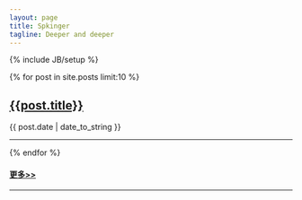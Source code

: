 ```yaml
---
layout: page
title: Spkinger
tagline: Deeper and deeper
---
```

{% include JB/setup %}

{% for post in site.posts limit:10 %}
<h2><a class="post_title" href="{{post.url}}">{{post.title}}</a></h2>
<div class="post-content">{{ post.date | date_to_string }}</div>
<hr/>
{% endfor %} 
<h4><a href="/archive.html">更多>></a></h4>
<hr/>
